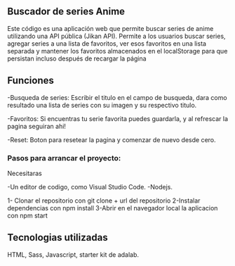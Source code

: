 ## Buscador de series Anime

Este código es una aplicación web que permite buscar series de anime utilizando una API pública (Jikan API). Permite a los usuarios buscar series, agregar series a una lista de favoritos, ver esos favoritos en una lista separada y mantener los favoritos almacenados en el localStorage para que persistan incluso después de recargar la página

## Funciones

-Busqueda de series: Escribir el titulo en el campo de busqueda, dara como resultado una lista de series con su imagen y su respectivo titulo.

-Favoritos: Si encuentras tu serie favorita puedes guardarla, y al refrescar la pagina seguiran ahi!

-Reset: Boton para resetear la pagina y comenzar de nuevo desde cero.

### Pasos para arrancar el proyecto:

Necesitaras 

-Un editor de codigo, como Visual Studio Code.
-Nodejs.

1- Clonar el repositorio con git clone + url del repositorio
2-Instalar dependencias con npm install
3-Abrir en el navegador local la aplicacion con npm start

## Tecnologias utilizadas

HTML, Sass, Javascript, starter kit de adalab.
